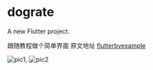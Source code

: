 # dograte

A new Flutter project.


跟随教程做个简单界面
原文地址 [flutterbyexample](https://flutterbyexample.com)

![pic1](https://res.cloudinary.com/ericwindmill/image/upload/c_scale,w_300/v1520699901/flutter_by_example/new_dog.gif),
![pic2](https://res.cloudinary.com/ericwindmill/image/upload/c_scale,w_300/v1520699902/flutter_by_example/good_dogs.gif)
